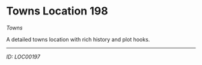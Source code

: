 # Towns Location 198

*Towns*

A detailed towns location with rich history and plot hooks.

---
*ID: LOC00197*